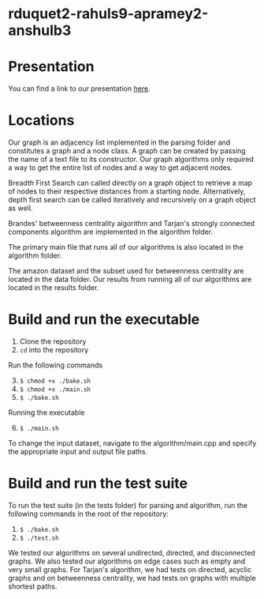# rduquet2-rahuls9-apramey2-anshulb3

# Presentation
You can find a link to our presentation [here](https://youtu.be/KhqjpJgVHDM).

# Locations
Our graph is an adjacency list implemented in the parsing folder and constitutes a graph and a node class. A graph can be created by passing the name of a text file to its constructor. Our graph algorithms only required a way to get the entire list of nodes and a way to get adjacent nodes.

Breadth First Search can called directly on a graph object to retrieve a map of nodes to their respective distances from a starting node. Alternatively, depth first search can be called iteratively and recursively on a graph object as well.

Brandes' betweenness centrality algorithm and Tarjan's strongly connected components algorithm are implemented in the algorithm folder. 

The primary main file that runs all of our algorithms is also located in the algorithm folder.

The amazon dataset and the subset used for betweenness centrality are located in the data folder. Our results from running all of our algorithms are located in the results folder.


# Build and run the executable
1. Clone the repository
2. `cd` into the repository
 
Run the following commands

3. `$ chmod +x ./bake.sh`
4. `$ chmod +x ./main.sh`
5. `$ ./bake.sh`

Running the executable

6. `$ ./main.sh`

To change the input dataset, navigate to the algorithm/main.cpp and specify the appropriate input and output file paths.


# Build and run the test suite
To run the test suite (in the tests folder) for parsing and algorithm, run the following commands in the root of the repository:
1. `$ ./bake.sh`
2. `$ ./test.sh`

We tested our algorithms on several undirected, directed, and disconnected graphs. We also tested our algorithms on edge cases such as empty and very small graphs. For Tarjan's algorithm, we had tests on directed, acyclic graphs and on betweenness centrality, we had tests on graphs with multiple shortest paths.
